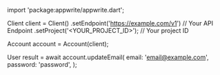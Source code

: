 import 'package:appwrite/appwrite.dart';

Client client = Client()
    .setEndpoint('https://example.com/v1') // Your API Endpoint
    .setProject('<YOUR_PROJECT_ID>'); // Your project ID

Account account = Account(client);

User result = await account.updateEmail(
    email: 'email@example.com',
    password: 'password',
);
